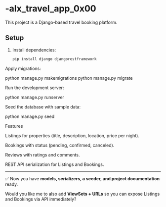 # -alx_travel_app_0x00

This project is a Django-based travel booking platform.

## Setup

1. Install dependencies:
   ```bash
   pip install django djangorestframework

Apply migrations:

python manage.py makemigrations
python manage.py migrate


Run the development server:

python manage.py runserver


Seed the database with sample data:

python manage.py seed

Features

Listings for properties (title, description, location, price per night).

Bookings with status (pending, confirmed, canceled).

Reviews with ratings and comments.

REST API serialization for Listings and Bookings.


---

✅ Now you have **models, serializers, a seeder, and project documentation** ready.  

Would you like me to also add **ViewSets + URLs** so you can expose Listings and Bookings via API immediately?
